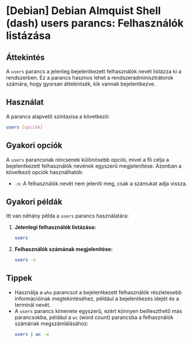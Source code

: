 # [Debian] Debian Almquist Shell (dash) users parancs: Felhasználók listázása

## Áttekintés
A `users` parancs a jelenleg bejelentkezett felhasználók nevét listázza ki a rendszerben. Ez a parancs hasznos lehet a rendszeradminisztrátorok számára, hogy gyorsan áttekintsék, kik vannak bejelentkezve.

## Használat
A parancs alapvető szintaxisa a következő:

```bash
users [opciók]
```

## Gyakori opciók
A `users` parancsnak nincsenek különösebb opciói, mivel a fő célja a bejelentkezett felhasználók nevének egyszerű megjelenítése. Azonban a következő opciók használhatók:

- `-n`: A felhasználók nevét nem jeleníti meg, csak a számukat adja vissza.

## Gyakori példák
Itt van néhány példa a `users` parancs használatára:

1. **Jelenlegi felhasználók listázása:**
   ```bash
   users
   ```

2. **Felhasználók számának megjelenítése:**
   ```bash
   users -n
   ```

## Tippek
- Használja a `who` parancsot a bejelentkezett felhasználók részletesebb információinak megtekintéséhez, például a bejelentkezés idejét és a terminál nevét.
- A `users` parancs kimenete egyszerű, ezért könnyen beilleszthető más parancsokba, például a `wc` (word count) parancsba a felhasználók számának megszámlálásához:
  ```bash
  users | wc -w
  ```